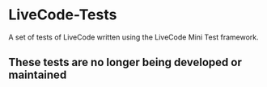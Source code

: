 # LiveCode-Tests
A set of tests of LiveCode written using the LiveCode Mini Test framework.

## These tests are no longer being developed or maintained
